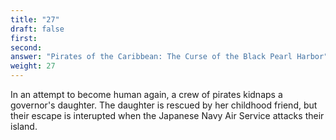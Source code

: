 ```yaml
---
title: "27"
draft: false
first: 
second:
answer: "Pirates of the Caribbean: The Curse of the Black Pearl Harbor"
weight: 27
---
```

In an attempt to become human again, a crew of pirates kidnaps a governor's daughter. The daughter is rescued by her childhood friend, but their escape is interupted when the Japanese Navy Air Service attacks their island.